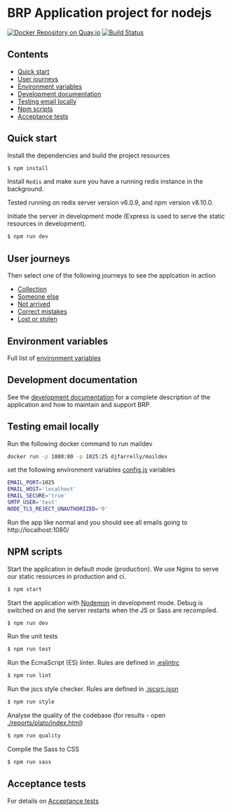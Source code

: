 # BRP Application project for nodejs

[![Docker Repository on Quay.io](https://quay.io/repository/ukhomeofficedigital/brpapp/status "Docker Repository on Quay.io")](https://quay.io/repository/ukhomeofficedigital/brpapp) [![Build Status](https://travis-ci.org/UKHomeOffice/brp_app.svg)](https://travis-ci.org/UKHomeOffice/brp_app)

## Contents

* [Quick start](#quick-start)
* [User journeys](#user-journeys)
* [Environment variables](#environment-variables)
* [Development documentation](#development-documentation)
* [Testing email locally](#testing-email-locally)
* [Npm scripts](#npm-scripts)
* [Acceptance tests](#acceptance-tests)

## Quick start

Install the dependencies and build the project resources
```bash
$ npm install
```

Install `Redis` and make sure you have a running redis instance in the background.

Tested running on redis server version v6.0.9, and npm version v8.10.0.

Initiate the server in development mode (Express is used to serve the static resources in development).
```bash
$ npm run dev
```

## User journeys

Then select one of the following journeys to see the applcation in action

- [Collection](http://localhost:8080/collection)
- [Someone else](http://localhost:8080/someone-else)
- [Not arrived](http://localhost:8080/not-arrived)
- [Correct mistakes](http://localhost:8080/correct-mistakes)
- [Lost or stolen](http://localhost:8080/lost-stolen)

## Environment variables

Full list of [environment variables](./documentation/ENVIRONMENT_VARIABLES.md)

## Development documentation

See the [development documentation](./documentation/DEVELOPMENT.md) for a complete description of the application and how to maintain and support BRP.

## Testing email locally

Run the following docker command to run maildev

```bash
docker run -p 1080:80 -p 1025:25 djfarrelly/maildev
```

set the following environment variables [config.js](./config.js) variables

```bash
EMAIL_PORT=1025
EMAIL_HOST='localhost'
EMAIL_SECURE='true'
SMTP_USER='test'
NODE_TLS_REJECT_UNAUTHORIZED='0'
```
Run the app like normal and you should see all emails going to http://localhost:1080/

## NPM scripts

Start the application in default mode (production).
We use Nginx to serve our static resources in production and ci.
```bash
$ npm start
```

Start the application with [Nodemon](https://www.npmjs.com/package/nodemon) in development mode.
Debug is switched on and the server restarts when the JS or Sass are recompiled.
```bash
$ npm run dev
```

Run the unit tests
```bash
$ npm run test
```

Run the EcmaScript (ES) linter.  Rules are defined in [.eslintrc](./.eslintrc)
```bash
$ npm run lint
```

Run the jscs style checker. Rules are defined in [.jscsrc.json](./.jscsrc.json)
```bash
$ npm run style
```

Analyse the quality of the codebase (for results - open [./reports/plato/index.html](./reports/plato/index.html))
```bash
$ npm run quality
```

Compile the Sass to CSS
```bash
$ npm run sass
```

## Acceptance tests

For details on [Acceptance tests](https://github.com/UKHomeOffice/brp_app/tree/master/acceptance_tests)


